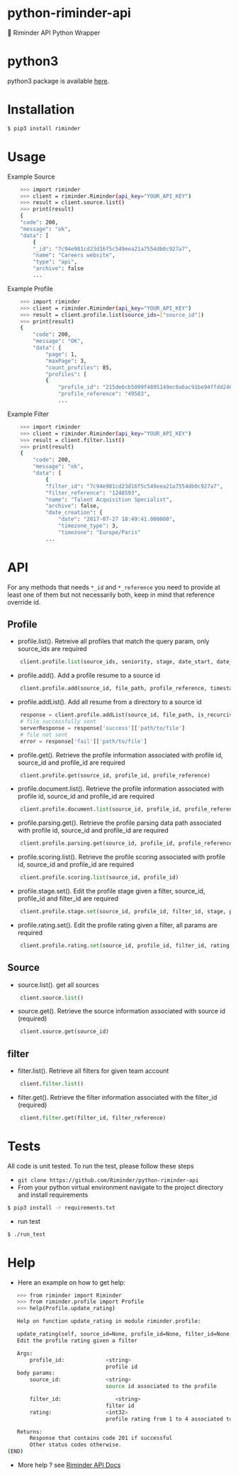 # python-riminder-api
🐍 Riminder API Python Wrapper

# python3
  python3 package is available [here](https://github.com/Riminder/python-riminder-api/tree/master).

# Installation

```sh
$ pip3 install riminder
```

# Usage

Example Source

```sh
    >>> import riminder
    >>> client = riminder.Riminder(api_key="YOUR_API_KEY")
    >>> result = client.source.list()
    >>> print(result)
    {
    "code": 200,
    "message": "ok",
    "data": [
        {
        "_id": "7c94e981cd23d16f5c549eea21a7554db0c927a7",
        "name": "Careers website",
        "type": "api",
        "archive": false
        ...

```

Example Profile

```sh
    >>> import riminder
    >>> client = riminder.Riminder(api_key="YOUR_API_KEY")
    >>> result = client.profile.list(source_ids=["source_id"])
    >>> print(result)
    {
        "code": 200,
        "message": "OK",
        "data": {
            "page": 1,
            "maxPage": 3,
            "count_profiles": 85,
            "profiles": [
            {
                "profile_id": "215de6cb5099f4895149ec0a6ac91be94ffdd246",
                "profile_reference": "49583",
                ...

```
Example Filter

```sh
    >>> import riminder
    >>> client = riminder.Riminder(api_key="YOUR_API_KEY")
    >>> result = client.filter.list()
    >>> print(result)
    {
        "code": 200,
        "message": "ok",
        "data": [
            {
            "filter_id": "7c94e981cd23d16f5c549eea21a7554db0c927a7",
            "filter_reference": "1248593",
            "name": "Talent Acquisition Specialist",
            "archive": false,
            "date_creation": {
                "date": "2017-07-27 18:49:41.000000",
                "timezone_type": 3,
                "timezone": "Europe/Paris"
            ...

```

# API

For any methods that needs `*_id` and `*_reference`
you need to provide at least one of them but not necessarily both, keep in mind that reference override id.
## Profile

* profile.list().
Retreive all profiles that match the query param, only source_ids are required

```python
    client.profile.list(source_ids, seniority, stage, date_start, date_end, filter_id, page, limit, sort_by, filter_reference, order_by)
```

* profile.add().
Add a profile resume to a source id

```python
    client.profile.add(source_id, file_path, profile_reference, timestamp_reception, training_metadata)
```

* profile.addList().
Add all resume from a directory to a source id

```python
    response = client.profile.addList(source_id, file_path, is_recurcive, timestamp_reception, training_metadata)
    # file successfully sent
    serverResponse = response['success']['path/to/file']
    # file not sent
    error = response['fail']['path/to/file']
```

* profile.get().
Retrieve the profile information associated with profile id, source_id and profile_id are required

```python
    client.profile.get(source_id, profile_id, profile_reference)
```

* profile.document.list().
Retrieve the profile information associated with profile id, source_id and profile_id are required

```python
    client.profile.document.list(source_id, profile_id, profile_reference)
```

* profile.parsing.get().
Retrieve the profile parsing data path associated with profile id, source_id and profile_id are required

```python
    client.profile.parsing.get(source_id, profile_id, profile_reference)
```

* profile.scoring.list().
Retrieve the profile scoring associated with profile id, source_id and profile_id are required

```python
    client.profile.scoring.list(source_id, profile_id)
```

* profile.stage.set().
Edit the profile stage given a filter, source_id, profile_id and filter_id are required

```python
    client.profile.stage.set(source_id, profile_id, filter_id, stage, profile_reference, filter_reference)
```

* profile.rating.set().
Edit the profile rating given a filter, all params are required

```python
    client.profile.rating.set(source_id, profile_id, filter_id, rating, profile_reference, filter_reference)
```


## Source

* source.list().
get all sources

```python
    client.source.list()
```

* source.get().
Retrieve the source information associated with source id (required)

```python
    client.source.get(source_id)
```

## filter

* filter.list().
Retrieve all filters for given team account

```python
    client.filter.list()
```

* filter.get().
Retrieve the filter information associated with the filter_id (required)

```python
    client.filter.get(filter_id, filter_reference)
```


# Tests

All code is unit tested.
To run the test, please follow these steps
* `git clone https://github.com/Riminder/python-riminder-api`
* From your python virtual environment navigate to the project directory and install requirements
```sh
$ pip3 install -r requirements.txt
```
* run test
```sh
$ ./run_test
```

# Help

* Here an example on how to get help:

 ```sh
    >>> from riminder import Riminder
    >>> from riminder.profile import Profile
    >>> help(Profile.update_rating)

    Help on function update_rating in module riminder.profile:

    update_rating(self, source_id=None, profile_id=None, filter_id=None, rating=None)
    Edit the profile rating given a filter

    Args:
        profile_id:             <string>
                                profile id
    body params:
        source_id:              <string>
                                source id associated to the profile

        filter_id:                 <string>
                                filter id
        rating:                 <int32>
                                profile rating from 1 to 4 associated to the filter.

    Returns:
        Response that contains code 201 if successful
        Other status codes otherwise.
(END)

```

* More help ? see  [Riminder API Docs](https://developers.riminder.net/v1.0/reference#authentication)
